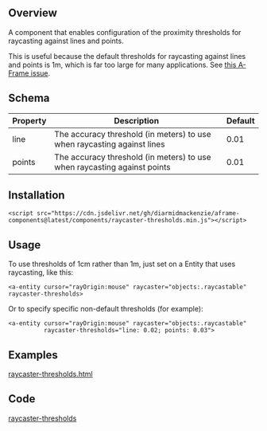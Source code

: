 ## Overview

A component that enables configuration of the proximity thresholds for raycasting against lines and points.

This is useful because the default thresholds for raycasting against lines and points is 1m, which is far too large for many applications.  See [this A-Frame issue](https://github.com/aframevr/aframe/issues/5072).



## Schema

| Property | Description                                                  | Default |
| -------- | ------------------------------------------------------------ | ------- |
| line     | The accuracy threshold (in meters) to use when raycasting against lines | 0.01    |
| points   | The accuracy threshold (in meters) to use when raycasting against points | 0.01    |



## Installation

```
<script src="https://cdn.jsdelivr.net/gh/diarmidmackenzie/aframe-components@latest/components/raycaster-thresholds.min.js"></script>
```


## Usage

To use thresholds of 1cm rather than 1m, just set on a Entity that uses raycasting, like this:

```
<a-entity cursor="rayOrigin:mouse" raycaster="objects:.raycastable" raycaster-thresholds>
```

Or to specify specific non-default thresholds (for example):

```
<a-entity cursor="rayOrigin:mouse" raycaster="objects:.raycastable"
          raycaster-thresholds="line: 0.02; points: 0.03">
```



## Examples

[raycaster-thresholds.html](https://diarmidmackenzie.github.io/aframe-components/component-usage/raycaster-thresholds.html)



## Code

  [raycaster-thresholds](https://github.com/diarmidmackenzie/aframe-components/blob/main/components/raycaster-thresholds/index.js)